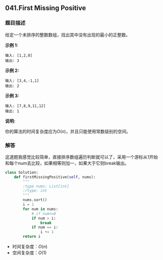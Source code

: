 ## 041.First Missing Positive

### 题目描述

给定一个未排序的整数数组，找出其中没有出现的最小的正整数。

**示例 1:**

```
输入: [1,2,0]
输出: 3
```

**示例 2:**

```
输入: [3,4,-1,1]
输出: 2
```

**示例 3:**

```
输入: [7,8,9,11,12]
输出: 1
```

**说明:**

你的算法的时间复杂度应为O(*n*)，并且只能使用常数级别的空间。



### 解答

​	这道题我感觉比较简单，直接排序数组遍历判断就可以了，采用一个游标从1开始和每个num去比较，如果相等则加一，如果大于它则break输出。

```python
class Solution:
    def firstMissingPositive(self, nums):
        """
        :type nums: List[int]
        :rtype: int
        """
        nums.sort()
        i = 1
        for num in nums:
            # if num<=0
            if num > i:
                break
            if num == i:
                i += 1
        return i
```

- 时间复杂度：$O(n)$
- 空间复杂度：$O(1)$